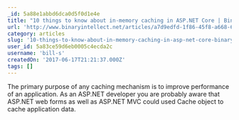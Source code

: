 ```yaml
---
_id: 5a88e1abbd6dca0d5f0d1e4e
title: "10 things to know about in-memory caching in ASP.NET Core | BinaryIntellect Knowledge Base"
url: 'http://www.binaryintellect.net/articles/a7d9edfd-1f86-45f8-a668-64cc86d8e248.aspx'
category: articles
slug: '10-things-to-know-about-in-memory-caching-in-asp-net-core-binaryintellect-knowledge-base'
user_id: 5a83ce59d6eb0005c4ecda2c
username: 'bill-s'
createdOn: '2017-06-17T21:21:37.000Z'
tags: []
---
```


The primary purpose of any caching mechanism is to improve performance of an application. As an ASP.NET developer you are probably aware that ASP.NET web forms as well as ASP.NET MVC could used Cache object to cache application data. 
